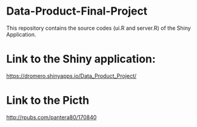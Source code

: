 # Data-Product-Final-Project

This repository contains the source codes (ui.R and server.R) of the Shiny Application.

# Link to the Shiny application:

https://dromero.shinyapps.io/Data_Product_Project/


# Link to the Picth 

http://rpubs.com/pantera80/170840
